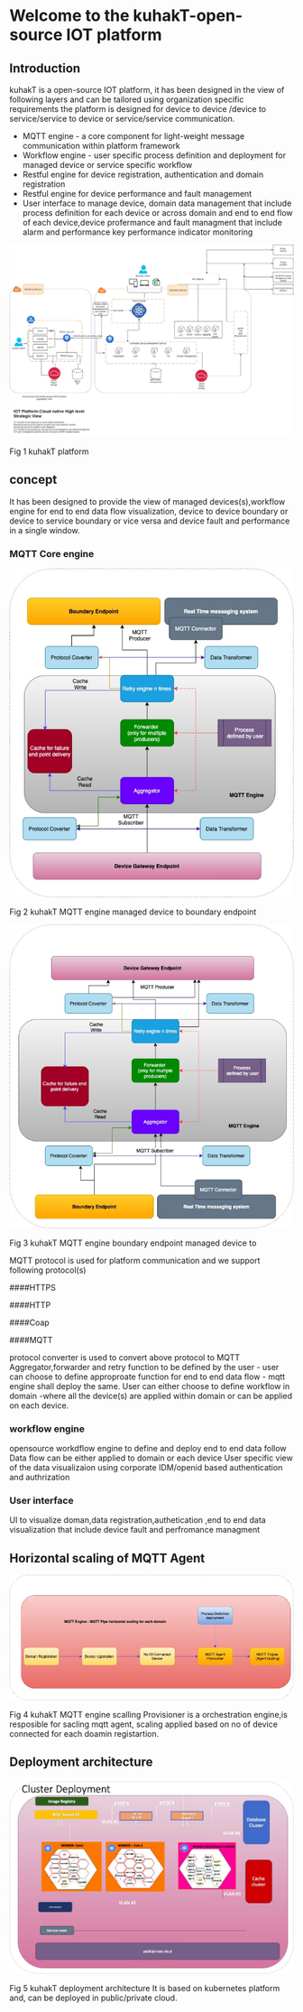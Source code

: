 # Welcome to the kuhakT-open-source IOT platform

## Introduction
kuhakT is a open-source IOT platform, it has been designed in the view of following layers and can be tailored using organization specific requirements
the platform is designed for device to device /device to service/service to device or service/service communication.
* MQTT engine - a core component for light-weight message communication within platform framework
* Workflow engine - user specific process definition and deployment for managed device or service specific workflow
* Restful engine for device registration, authentication and domain registration
* Restful engine for device performance and fault management
* User interface to manage device, domain data management that include process definition for each device or across domain and end to end flow of each device,device profermance and fault managment that include alarm and performance key performance indicator monitoring


![](images/IOT_platform_strategic_view.jpg)

Fig 1 kuhakT platform

## concept
It has been designed to provide the view of managed devices(s),workflow engine for end to end data flow visualization, device to device boundary or device to service boundary or vice versa and device fault and performance in a single window.

### MQTT Core engine
![](images/IOT_image_master-MQTT-engine.jpg)

Fig 2 kuhakT MQTT engine  managed device to boundary endpoint

![](images/IOT_Strategic_updated-MQTT-reverse.jpg)

 Fig 3 kuhakT MQTT engine boundary endpoint managed device to

MQTT protocol is used for platform communication and we support following protocol(s)

####HTTPS

####HTTP

####Coap

####MQTT

protocol converter is used to convert above protocol to MQTT
Aggregator,forwarder and retry function to be defined by the user - user can choose to define approproate function for end to end data flow - mqtt engine shall deploy the same.
User can either choose to define workflow in domain -where all the device(s) are applied within domain or can be applied on each device.


### workflow engine
opensource workdflow engine to define and deploy end to end data follow
Data flow can be either applied to domain or each device
User specific view of the data visualizaion using corporate IDM/openid based authentication and authrization

### User interface
UI to visualize doman,data registration,authetication ,end to end data visualization that include device fault and perfromance managment

## Horizontal scaling of MQTT Agent
![](images/IOT_Strategic_updated-MQTT-Scalling.jpg)

Fig 4 kuhakT MQTT engine scalling
Provisioner is a orchestration engine,is resposible for sacling mqtt agent, scaling applied based on no of device connected for each doamin registartion.

## Deployment architecture
![](images/IOT_Strategic_updated-deployment.jpg)

Fig 5 kuhakT deployment architecture
It is based on kubernetes platform and, can be deployed in public/private cloud.
